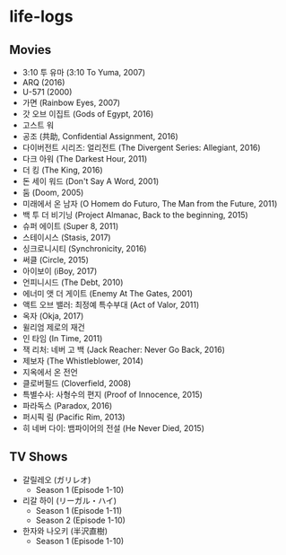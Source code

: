 # life-logs

## Movies
* 3:10 투 유마 (3:10 To Yuma, 2007)
* ARQ (2016)
* U-571 (2000)
* 가면 (Rainbow Eyes, 2007)
* 갓 오브 이집트 (Gods of Egypt, 2016)
* 고스트 워
* 공조 (共助, Confidential Assignment, 2016)
* 다이버전트 시리즈: 얼리전트 (The Divergent Series: Allegiant, 2016)
* 다크 아워 (The Darkest Hour, 2011)
* 더 킹 (The King, 2016)
* 돈 세이 워드 (Don't Say A Word, 2001)
* 둠 (Doom, 2005)
* 미래에서 온 남자 (O Homem do Futuro, The Man from the Future, 2011)
* 백 투 더 비기닝 (Project Almanac, Back to the beginning, 2015)
* 슈퍼 에이트 (Super 8, 2011)
* 스테이시스 (Stasis, 2017)
* 싱크로니시티 (Synchronicity, 2016)
* 써클 (Circle, 2015)
* 아이보이 (iBoy, 2017)
* 언피니시드 (The Debt, 2010)
* 에너미 앳 더 게이트 (Enemy At The Gates, 2001)
* 액트 오브 밸러: 최정예 특수부대 (Act of Valor, 2011)
* 옥자 (Okja, 2017)
* 윌리엄 제로의 재건
* 인 타임 (In Time, 2011)
* 잭 리처: 네버 고 백 (Jack Reacher: Never Go Back, 2016)
* 제보자 (The Whistleblower, 2014)
* 지옥에서 온 전언
* 클로버필드 (Cloverfield, 2008)
* 특별수사: 사형수의 편지 (Proof of Innocence, 2015)
* 파라독스 (Paradox, 2016)
* 퍼시픽 림 (Pacific Rim, 2013)
* 히 네버 다이: 뱀파이어의 전설 (He Never Died, 2015)

## TV Shows
* 갈릴레오 (ガリレオ)
  * Season 1 (Episode 1-10)
* 리갈 하이 (リーガル・ハイ)
  * Season 1 (Episode 1-11)
  * Season 2 (Episode 1-10)
* 한자와 나오키 (半沢直樹)
  * Season 1 (Episode 1-10)
